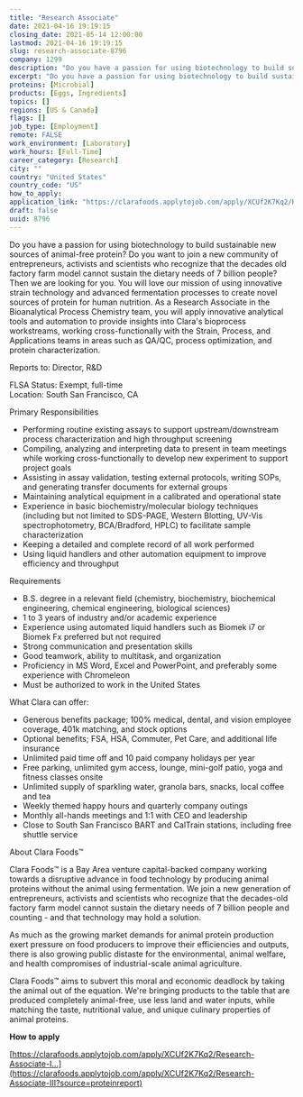 ```yaml
---
title: "Research Associate"
date: 2021-04-16 19:19:15
closing_date: 2021-05-14 12:00:00
lastmod: 2021-04-16 19:19:15
slug: research-associate-8796
company: 1299
description: "Do you have a passion for using biotechnology to build sustainable new sources of animal-free protein? Do you want to join a new community of entrepreneurs, activists and scientists who recognize that the decades old factory farm model cannot sustain the dietary needs of 7 billion people? Then we are looking for you. You will love our mission of using innovative strain technology and advanced fermentation processes to create novel sources of protein for human nutrition."
excerpt: "Do you have a passion for using biotechnology to build sustainable new sources of animal-free protein? Do you want to join a new community of entrepreneurs, activists and scientists who recognize that the decades old factory farm model cannot sustain the dietary needs of 7 billion people? Then we are looking for you. You will love our mission of using innovative strain technology and advanced fermentation processes to create novel sources of protein for human nutrition."
proteins: [Microbial]
products: [Eggs, Ingredients]
topics: []
regions: [US & Canada]
flags: []
job_type: [Employment]
remote: FALSE
work_environment: [Laboratory]
work_hours: [Full-Time]
career_category: [Research]
city: ""
country: "United States"
country_code: "US"
how_to_apply: 
application_link: "https://clarafoods.applytojob.com/apply/XCUf2K7Kq2/Research-Associate-III?source=proteinreport"
draft: false
uuid: 8796
---
```

Do you have a passion for using biotechnology to build sustainable new
sources of animal-free protein? Do you want to join a new community of
entrepreneurs, activists and scientists who recognize that the decades
old factory farm model cannot sustain the dietary needs of 7 billion
people? Then we are looking for you. You will love our mission of using
innovative strain technology and advanced fermentation processes to
create novel sources of protein for human nutrition. As a Research
Associate in the Bioanalytical Process Chemistry team, you will apply
innovative analytical tools and automation to provide insights into
Clara's bioprocess workstreams, working cross-functionally with the
Strain, Process, and Applications teams in areas such as QA/QC, process
optimization, and protein characterization.

Reports to: Director, R&D

FLSA Status: Exempt, full-time\
Location: South San Francisco, CA

Primary Responsibilities

-   Performing routine existing assays to support upstream/downstream
    process characterization and high throughput screening
-   Compiling, analyzing and interpreting data to present in team
    meetings while working cross-functionally to develop new experiment
    to support project goals
-   Assisting in assay validation, testing external protocols, writing
    SOPs, and generating transfer documents for external groups
-   Maintaining analytical equipment in a calibrated and operational
    state
-   Experience in basic biochemistry/molecular biology techniques
    (including but not limited to SDS-PAGE, Western Blotting, UV-Vis
    spectrophotometry, BCA/Bradford, HPLC) to facilitate sample
    characterization
-   Keeping a detailed and complete record of all work performed
-   Using liquid handlers and other automation equipment to improve
    efficiency and throughput 

Requirements

-   B.S. degree in a relevant field (chemistry, biochemistry,
    biochemical engineering, chemical engineering, biological sciences)
-   1 to 3 years of industry and/or academic experience
-   Experience using automated liquid handlers such as Biomek i7 or
    Biomek Fx preferred but not required
-   Strong communication and presentation skills
-   Good teamwork, ability to multitask, and organization
-   Proficiency in MS Word, Excel and PowerPoint, and preferably some
    experience with Chromeleon
-   Must be authorized to work in the United States

What Clara can offer:

-   Generous benefits package; 100% medical, dental, and vision employee
    coverage, 401k matching, and stock options
-   Optional benefits; FSA, HSA, Commuter, Pet Care, and additional life
    insurance
-   Unlimited paid time off and 10 paid company holidays per year
-   Free parking, unlimited gym access, lounge, mini-golf patio, yoga
    and fitness classes onsite
-   Unlimited supply of sparkling water, granola bars, snacks, local
    coffee and tea
-   Weekly themed happy hours and quarterly company outings
-   Monthly all-hands meetings and 1:1 with CEO and leadership
-   Close to South San Francisco BART and CalTrain stations, including
    free shuttle service

About Clara Foods™

Clara Foods™ is a Bay Area venture capital-backed company working
towards a disruptive advance in food technology by producing animal
proteins without the animal using fermentation. We join a new generation
of entrepreneurs, activists and scientists who recognize that the
decades-old factory farm model cannot sustain the dietary needs of 7
billion people and counting - and that technology may hold a solution. 

As much as the growing market demands for animal protein production
exert pressure on food producers to improve their efficiencies and
outputs, there is also growing public distaste for the environmental,
animal welfare, and health compromises of industrial-scale animal
agriculture. 

Clara Foods™ aims to subvert this moral and economic deadlock by taking
the animal out of the equation. We're bringing products to the table
that are produced completely animal-free, use less land and water
inputs, while matching the taste, nutritional value, and unique culinary
properties of animal proteins.


**How to apply**


[https://clarafoods.applytojob.com/apply/XCUf2K7Kq2/Research-Associate-I...](https://clarafoods.applytojob.com/apply/XCUf2K7Kq2/Research-Associate-III?source=proteinreport)
